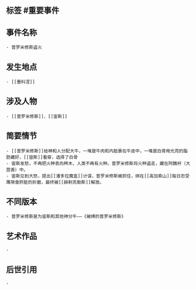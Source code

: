## 标签  #重要事件
## 事件名称
	- 普罗米修斯盗火
## 发生地点
	- [[墨科涅]]
## 涉及人物
	- [[普罗米修斯]]、[[宙斯]]
## 简要情节
	- [[普罗米修斯]]给神和人分配大牛，一堆是牛肉和内脏裹在牛皮中，一堆是白骨用光亮的脂肪藏好，[[宙斯]]看穿，选择了白骨
	- 宙斯发怒，不再把火种丢向梣木，人类不再有火种。普罗米修斯将火种盗走，藏在阿魏杆（大茴香）中。
	- 宙斯见到大怒，提出[[潘多拉魔盒]]计谋，普罗米修斯被抓住，绑在[[高加索山]]每日忍受鹰啄食肝脏的折磨，最终被[[赫剌克勒斯]]解放。
## 不同版本
	- 普罗米修斯是为宙斯和其他神分牛——《被缚的普罗米修斯》
## 艺术作品
	-
## 后世引用
	-
